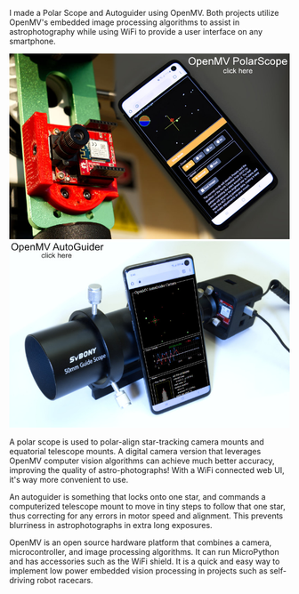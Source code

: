I made a Polar Scope and Autoguider using OpenMV. Both projects utilize OpenMV's embedded image processing algorithms to assist in astrophotography while using WiFi to provide a user interface on any smartphone.

[![](doc/img/openmvpolarscope_intro.png)](https://frank26080115.github.io/OpenMV-Astrophotography-Gear/doc/Polar-Scope)
[![](doc/img/autoguider_intro.jpg)](https://frank26080115.github.io/OpenMV-Astrophotography-Gear/doc/Auto-Guider)

A polar scope is used to polar-align star-tracking camera mounts and equatorial telescope mounts. A digital camera version that leverages OpenMV computer vision algorithms can achieve much better accuracy, improving the quality of astro-photographs! With a WiFi connected web UI, it's way more convenient to use.

An autoguider is something that locks onto one star, and commands a computerized telescope mount to move in tiny steps to follow that one star, thus correcting for any errors in motor speed and alignment. This prevents blurriness in astrophotographs in extra long exposures.

OpenMV is an open source hardware platform that combines a camera, microcontroller, and image processing algorithms. It can run MicroPython and has accessories such as the WiFi shield. It is a quick and easy way to implement low power embedded vision processing in projects such as self-driving robot racecars.
